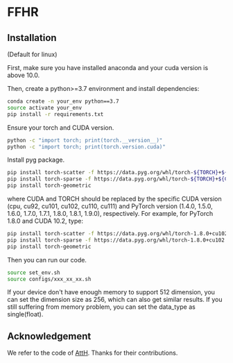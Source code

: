 # FFHR
## Installation

(Default for linux)

First, make sure you have installed anaconda and your cuda version is above 10.0.

Then, create a python>=3.7 environment and install dependencies:

```bash
conda create -n your_env python==3.7
source activate your_env
pip install -r requirements.txt
```

Ensure your torch and CUDA version.

```bash
python -c "import torch; print(torch.__version__)"
python -c "import torch; print(torch.version.cuda)"
```

Install pyg package.

```bash
pip install torch-scatter -f https://data.pyg.org/whl/torch-${TORCH}+${CUDA}.html
pip install torch-sparse -f https://data.pyg.org/whl/torch-${TORCH}+${CUDA}.html
pip install torch-geometric
```

where CUDA and TORCH should be replaced by the specific CUDA version (cpu, cu92, cu101, cu102, cu110, cu111) and PyTorch version (1.4.0, 1.5.0, 1.6.0, 1.7.0, 1.7.1, 1.8.0, 1.8.1, 1.9.0), respectively. 
For example, for PyTorch 1.8.0 and CUDA 10.2, type:

```bash
pip install torch-scatter -f https://data.pyg.org/whl/torch-1.8.0+cu102.html
pip install torch-sparse -f https://data.pyg.org/whl/torch-1.8.0+cu102.html
pip install torch-geometric
```

Then you can run our code.

```bash
source set_env.sh
source configs/xxx_xx_xx.sh
```

If your device don't have enough memory to support 512 dimension, you can set the dimension size as 256, which can also get similar results.
If you still suffering from memory problem, you can set the data_type as single(float).

## Acknowledgement

We refer to the code of [AttH](https://github.com/HazyResearch/KGEmb). Thanks for their contributions.





